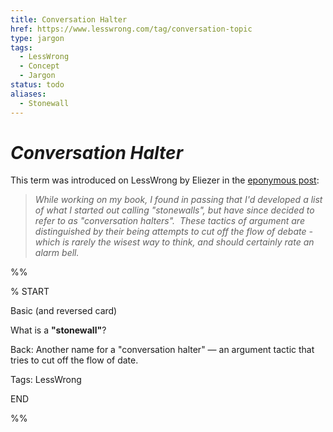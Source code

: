 ```yaml
---
title: Conversation Halter
href: https://www.lesswrong.com/tag/conversation-topic
type: jargon
tags:
  - LessWrong
  - Concept
  - Jargon
status: todo
aliases:
  - Stonewall
---
```


# *Conversation Halter*

This term was introduced on LessWrong by Eliezer in the [eponymous post](https://www.lesswrong.com/posts/wqmmv6NraYv4Xoeyj/conversation-halters):

> *While working on my book, I found in passing that I'd developed a list of what I started out calling "stonewalls", but have since decided to refer to as "conversation halters".  These tactics of argument are distinguished by their being attempts to cut off the flow of debate - which is rarely the wisest way to think, and should certainly rate an alarm bell.*

%%

% START

Basic (and reversed card)

What is a **"stonewall"**?

Back: Another name for a "conversation halter" — an argument tactic that tries to cut off the flow of date.

Tags: LessWrong

END

%%
